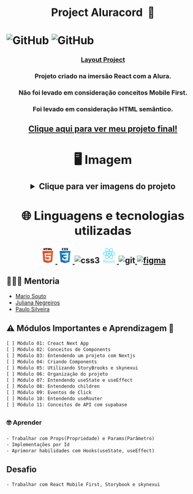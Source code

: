<h1 align="center">Project Aluracord &nbsp💬<h1/>

<img alt="GitHub" src="https://img.shields.io/github/license/jveiiga/project-aluracord?color=black">
<img alt="GitHub" src="https://img.shields.io/badge/jveiiga-project%20aluracord-black">

 
<h3 align="center"><a href="https://www.figma.com/file/X5kVg1hNCajiV73ah7iyPz/Imers%C3%A3o-React---Aluracord---Matrix?node-id=0%3A1" target="_blank">Layout Project</a><h3/> 
<h3 align="center">Projeto criado na imersão React com a Alura.<h3/>
<h3 align="center">Não foi levado em consideração conceitos Mobile First.<h3/>
<h3 align="center">Foi levado em consideração HTML semântico.<h3/>

<h2 align="center"><a href="https://project-aluracord.vercel.app/" alt="Alurakut" target="_blank">Clique aqui para ver meu projeto final!<a/><h2/>
   
## 🖥  Imagem

<details>
  
<summary>Clique para ver imagens do projeto</summary>
  
![preview](https://user-images.githubusercontent.com/57195630/154107961-b974dd89-b11f-4261-87a9-4bc343cc43e0.png)
![preview](https://user-images.githubusercontent.com/57195630/154107972-648a4fd6-517e-4ebe-bb0b-3da73397c7e2.png)

</details>  
  
##
  
## 🌐 Linguagens e tecnologias utilizadas

<a href="https://github.com/jveiiga/project-anima/blob/main/index.html" target="_blank"> <img src="https://raw.githubusercontent.com/devicons/devicon/master/icons/html5/html5-original-wordmark.svg"  alt="html5" width="40" height="40" /> <a/> 
<a href="https://github.com/jveiiga/project-anima/blob/main/style.css" target="_blank"> <img src="https://raw.githubusercontent.com/devicons/devicon/master/icons/css3/css3-original-wordmark.svg" alt="css3" width="40" height="40" /> </a> <img src="https://plusreturn.com/wp-content/uploads/2021/12/1582113383-storybook.png" alt="css3" width="50" height="40"/>
<a href="" target="_blank"> <img src="https://raw.githubusercontent.com/devicons/devicon/master/icons/react/react-original-wordmark.svg" alt="figma" width="40" height="40" /> </a>
<img src="https://www.vectorlogo.zone/logos/git-scm/git-scm-icon.svg" alt="git" width="40" height="40"/><a href="https://www.figma.com/file/rf4PxqFBWBkHa9NoP8elGY/Anima---Miss-Cupcake-Responsive-Sample-File-(Community)?node-id=0%3A1" target="_blank"> <img src="https://www.vectorlogo.zone/logos/figma/figma-icon.svg" alt="figma" width="40" height="40" /> </a>

## 👨🏻‍🏫 Mentoria

- <a href="https://github.com/omariosouto">Mario Souto<a/>
- <a href="https://github.com/juunegreiros">Juliana Negreiros<a/>
- <a href="https://github.com/peas">Paulo Silveira<a/>

## ⚠️ Módulos Importantes e Aprendizagem 🌱 

    [ ] Módulo 01: Creact Next App 
    [ ] Módulo 02: Conceitos de Components
    [ ] Módulo 03: Entendendo um projeto com Nextjs
    [ ] Módulo 04: Criando Components
    [ ] Módulo 05: Utilizando StoryBrooks e skynexui
    [ ] Módulo 06: Organização do projeto
    [ ] Módulo 07: Entendendo useState e useEffect
    [ ] Módulo 08: Entendendo children
    [ ] Módulo 09: Eventos de Click 
    [ ] Módulo 10: Entendendo useRouter
    [ ] Módulo 11: Conceitos de API com supabase
 
 ## 
 ## <h3>🤓 Aprender<h3/>
 
    - Trabalhar com Props(Propriedade) e Params(Parâmetro)
    - Implementações por Id
    - Aprimorar habilidades com Hooks(useState, useEffect)
    
 ## Desafio
    - Trabalhar com React Mobile First, Storybook e skynexui
   
  


